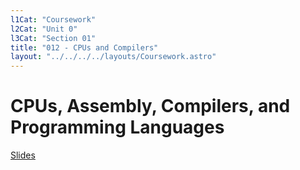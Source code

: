 ```yaml
---
l1Cat: "Coursework"
l2Cat: "Unit 0"
l3Cat: "Section 01"
title: "012 - CPUs and Compilers"
layout: "../../../../layouts/Coursework.astro"
---
```

# CPUs, Assembly, Compilers, and Programming Languages

[Slides](/unit0/012.pptx)
